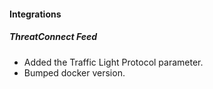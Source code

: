 
#### Integrations
##### ThreatConnect Feed
- Added the Traffic Light Protocol parameter.
- Bumped docker version.
